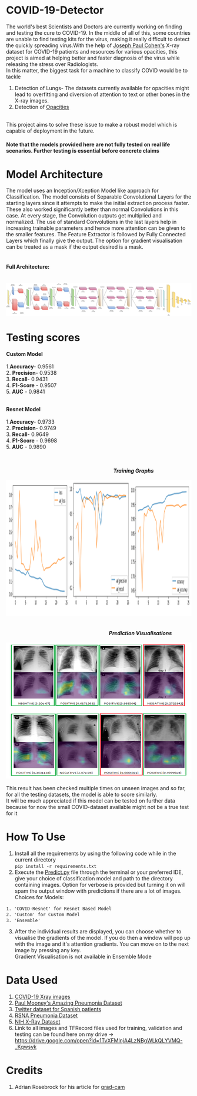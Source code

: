 # COVID-19-Detector
The world's best Scientists and Doctors are currently working on finding and testing the cure to COVID-19. In the middle of all of this, some countries are unable to find testing kits for the virus, making it really difficult to detect the quickly spreading virus.With the help of <a href=https://github.com/ieee8023>Joseph Paul Cohen's</a> X-ray dataset for COVID-19 patients and resources for various opacities, this project is aimed at helping better and faster diagnosis of the virus while releasing the stress over Radiologists.<br>
In this matter, the biggest task for a machine to classify COVID would be to tackle
1. Detection of Lungs- The datasets currently available for opacities might lead to overfitting and diversion of attention to text or other bones in the X-ray images.<br>
2. Detection of <a href=https://www.kaggle.com/zahaviguy/what-are-lung-opacities>Opacities</a>
<br>
This project aims to solve these issue to make a robust model which is capable of deployment in the future.
<br>
<h4>Note that the models provided here are not fully tested on real life scenarios. Further testing is essential before concrete claims</h4>


# Model Architecture
The model uses an Inception/Xception Model like approach for Classification. The model consists of Separable Convolutional Layers for the starting layers since it attempts to make the initial extraction process faster. These also worked significantly better than normal Convolutions in this case. At every stage, the Convolution outputs get multiplied and normalized. The use of standard Convolutions in the last layers help in increasing trainable parameters and hence more attention can be given to the smaller features. The Feature Extractor is followed by Fully Connected Layers which finally give the output. The option for gradient visualisation can be treated as a mask if the output desired is a mask.<br><br>
   
<h4>Full Architecture:</h4> <br>
<img src=https://github.com/DarshanDeshpande/COVID-19-Detector/blob/master/images/Model.png class="center">

# Testing scores
<b>Custom Model</b><br><br>
   1.<b>Accuracy</b>- 0.9561 <br>
   2. <b>Precision</b>- 0.9538 <br>
   3. <b>Recall</b>-  0.9431 <br>
   4. <b>F1-Score</b> - 0.9507 <br>
   5. <b>AUC</b> - 0.9841 <br><br>

<b>Resnet Model</b><br><br>
   1.<b>Accuracy</b>- 0.9733 <br>
   2. <b>Precision</b>- 0.9749 <br>
   3. <b>Recall</b>-  0.9649 <br>
   4. <b>F1-Score</b> - 0.9698 <br>
   5. <b>AUC</b> - 0.9890 <br><br>

<br> &nbsp;&nbsp;&nbsp; &nbsp; &nbsp; &nbsp; &nbsp; &nbsp; &nbsp; &nbsp; &nbsp; &nbsp; &nbsp; &nbsp; &nbsp; &nbsp; &nbsp; &nbsp; &nbsp; &nbsp; &nbsp; &nbsp; &nbsp; &nbsp; &nbsp; &nbsp; &nbsp; &nbsp; &nbsp; &nbsp; &nbsp; &nbsp; &nbsp; &nbsp; &nbsp; &nbsp; &nbsp; &nbsp;&nbsp;***Training Graphs***<br>
&nbsp; &nbsp; &nbsp; &nbsp; <img src=https://github.com/DarshanDeshpande/COVID-19-Detector/blob/master/images/TrainingGraph.png width=700 height=370 class="center">
<br><br>
<br> &nbsp; &nbsp; &nbsp; &nbsp; &nbsp; &nbsp; &nbsp; &nbsp; &nbsp; &nbsp; &nbsp; &nbsp; &nbsp; &nbsp; &nbsp; &nbsp; &nbsp; &nbsp; &nbsp; &nbsp; &nbsp; &nbsp; &nbsp; &nbsp; &nbsp; &nbsp; &nbsp; &nbsp; &nbsp; &nbsp; &nbsp; &nbsp; &nbsp; &nbsp; &nbsp; &nbsp;***Prediction Visualisations***<br>
&nbsp; &nbsp; &nbsp; &nbsp;<img src=https://github.com/DarshanDeshpande/COVID-19-Detector/blob/master/images/Visualisations.png width=700 height=370 class="center">

This result has been checked multiple times on unseen images and so far, for all the testing datasets, the model is able to score similarly.<br>
It will be much appreciated if this model can be tested on further data because for now the small COVID-dataset available might not be a true test for it

# How To Use
1. Install all the requirements by using the following code while in the current directory<br>
```pip install -r requirements.txt```<br>
2. Execute the <a href=https://github.com/DarshanDeshpande/COVID-19-Detector/blob/master/OpacityDetector/Predict.py>Predict.py</a> file through the terminal or your preferred IDE, give your choice of classification model and path to the directory containing images. Option for verbose is provided but turning it on will spam the output window with predictions if there are a lot of images. Choices for Models: <br>
```
1. 'COVID-Resnet' for Resnet Based Model
2. 'Custom' for Custom Model 
3. 'Ensemble'
```
3. After the individual results are displayed, you can choose whether to visualise the gradients of the model. If you do then a window will pop up with the image and it's attention gradients. You can move on to the next image by pressing any key. 
<br>Gradient Visualisation is not available in Ensemble Mode



# Data Used <br>
  1. <a href=https://github.com/ieee8023/covid-chestxray-dataset>COVID-19 Xray images</a>
  2. <a href=https://www.kaggle.com/paultimothymooney/chest-xray-pneumonia>Paul Mooney's Amazing Pneumonia Dataset</a>
  3. <a href=https://twitter.com/ChestImaging/status/1243928581983670272> Twitter dataset for Spanish patients</a>
  4. <a href=https://www.kaggle.com/c/rsna-pneumonia-detection-challenge/overview>RSNA Pneumonia Dataset</a>
  5. <a href=https://www.kaggle.com/nih-chest-xrays/data>NIH X-Ray Dataset</a>
  6. Link to all images and TFRecord files used for training, validation and testing can be found here on my drive -> https://drive.google.com/open?id=1TvXFMlnjA4LzNBgWLkQLYVMQ-_Kqwsyk
  
# Credits <br>
1. Adrian Rosebrock for his article for <a href= https://www.pyimagesearch.com/2020/03/09/grad-cam-visualize-class-activation-maps-with-keras-tensorflow-and-deep-learning/>grad-cam</a> 
